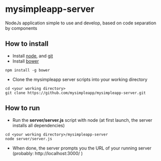 # mysimpleapp-server
NodeJs application simple to use and develop, based on code separation by components

## How to install
* Install [node](https://nodejs.org), and [git](https://git-scm.com/)
* Install [bower](http://bower.io/)
```
npm install -g bower
```
* Clone the mysimpleapp server scripts into your working directory
```
cd <your working directory>
git clone https://github.com/mysimpleapp/mysimpleapp-server.git
```

## How to run
* Run the __server/server.js__ script with node (at first launch, the server installs all dependencies)
```
cd <your working directory>/mysimpleapp-server
node server/server.js
```
* When done, the server prompts you the URL of your running server (probably: http://localhost:3000/ )
